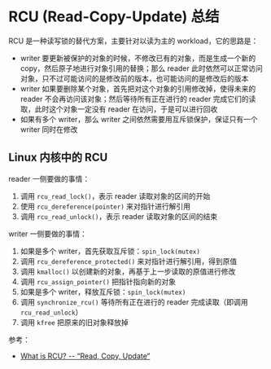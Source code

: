 # RCU (Read-Copy-Update) 总结

RCU 是一种读写锁的替代方案，主要针对以读为主的 workload，它的思路是：

- writer 要更新被保护的对象的时候，不修改已有的对象，而是生成一个新的 copy，然后原子地进行对象引用的替换；那么 reader 此时依然可以正常访问对象，只不过可能访问的是修改前的版本，也可能访问的是修改后的版本
- writer 如果要删除某个对象，首先把对这个对象的引用修改掉，使得未来的 reader 不会再访问该对象；然后等待所有正在进行的 reader 完成它们的读取，此时这个对象一定没有 reader 在访问，于是可以进行回收
- 如果有多个 writer，那么 writer 之间依然需要用互斥锁保护，保证只有一个 writer 同时在修改

## Linux 内核中的 RCU

reader 一侧要做的事情：

1. 调用 `rcu_read_lock()`，表示 reader 读取对象的区间的开始
2. 使用 `rcu_dereference(pointer)` 来对指针进行解引用
3. 调用 `rcu_read_unlock()`，表示 reader 读取对象的区间的结束

writer 一侧要做的事情：

1. 如果是多个 writer，首先获取互斥锁：`spin_lock(mutex)`
2. 调用 `rcu_dereference_protected()` 来对指针进行解引用，得到原值
3. 调用 `kmalloc()` 以创建新的对象，再基于上一步读取的原值进行修改
4. 调用 `rcu_assign_pointer()` 把指针指向新的对象
5. 如果是多个 writer，释放互斥锁：`spin_lock(mutex)`
6. 调用 `synchronize_rcu()` 等待所有正在进行的 reader 完成读取（即调用 `rcu_read_unlock`）
7. 调用 `kfree` 把原来的旧对象释放掉

参考：

- [What is RCU? -- “Read, Copy, Update”](https://www.kernel.org/doc/html/next/RCU/whatisRCU.html)
